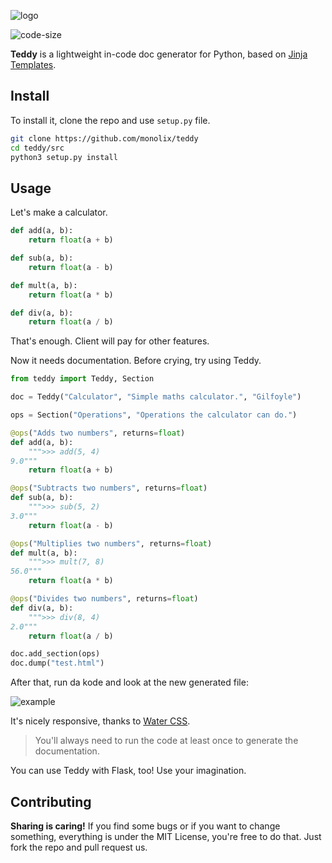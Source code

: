 <!--
 Copyright (c) 2019 Monolix
 
 This software is released under the MIT License.
 https://opensource.org/licenses/MIT
-->

![logo]

![code-size]

**Teddy** is a lightweight in-code doc generator for Python, based on [Jinja Templates](http://jinja.pocoo.org/).

## Install
To install it, clone the repo and use `setup.py` file.
```bash
git clone https://github.com/monolix/teddy
cd teddy/src
python3 setup.py install
```

## Usage
Let's make a calculator.
```python
def add(a, b):
    return float(a + b)

def sub(a, b):
    return float(a - b)

def mult(a, b):
    return float(a * b)

def div(a, b):
    return float(a / b)
```
That's enough. Client will pay for other features.

Now it needs documentation. Before crying, try using Teddy.
```python
from teddy import Teddy, Section

doc = Teddy("Calculator", "Simple maths calculator.", "Gilfoyle")

ops = Section("Operations", "Operations the calculator can do.")

@ops("Adds two numbers", returns=float)
def add(a, b):
    """>>> add(5, 4) 
9.0"""
    return float(a + b)

@ops("Subtracts two numbers", returns=float)
def sub(a, b):
    """>>> sub(5, 2)
3.0"""
    return float(a - b)

@ops("Multiplies two numbers", returns=float)
def mult(a, b):
    """>>> mult(7, 8)
56.0"""
    return float(a * b)

@ops("Divides two numbers", returns=float)
def div(a, b):
    """>>> div(8, 4)
2.0"""
    return float(a / b)

doc.add_section(ops)
doc.dump("test.html")
```
After that, run da kode and look at the new generated file:

![example]

It's nicely responsive, thanks to [Water CSS].

> You'll always need to run the code at least once to generate the documentation.

You can use Teddy with Flask, too! Use your imagination.

## Contributing
**Sharing is caring!** If you find some bugs or if you want to change something, everything is under the MIT License, you're free to do that. Just fork the repo and pull request us.

<!-- Assets -->
[logo]: https://i.imgur.com/637dqKWl.png
[code-size]: https://img.shields.io/github/languages/code-size/monolix/teddy.svg?color=success&label=size
[example]: https://i.imgur.com/K6ZIkSpl.png
[Water CSS]: https://github.com/kognise/water.css
